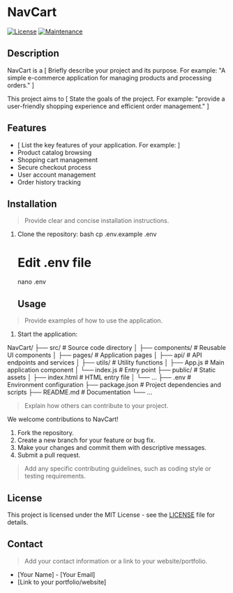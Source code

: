 
# NavCart

[![License](https://img.shields.io/badge/License-MIT-blue.svg)](https://opensource.org/licenses/MIT)
[![Maintenance](https://img.shields.io/badge/Maintained%3F-yes-green.svg)](https://GitHub.com/Naereen/StrapDown.js/graphs/commit-activity)

## Description

NavCart is a [ Briefly describe your project and its purpose.  For example: "A simple e-commerce application for managing products and processing orders." ]

This project aims to [ State the goals of the project. For example: "provide a user-friendly shopping experience and efficient order management." ]

## Features

*   [ List the key features of your application. For example: ]
*   Product catalog browsing
*   Shopping cart management
*   Secure checkout process
*   User account management
*   Order history tracking

## Installation

> Provide clear and concise installation instructions.

1.  Clone the repository:
    bash
    cp .env.example .env
    # Edit .env file
    nano .env
    ## Usage

> Provide examples of how to use the application.

1.  Start the application:
    
NavCart/
├── src/                # Source code directory
│   ├── components/     # Reusable UI components
│   ├── pages/          # Application pages
│   ├── api/            # API endpoints and services
│   ├── utils/          # Utility functions
│   ├── App.js          # Main application component
│   └── index.js        # Entry point
├── public/             # Static assets
│   ├── index.html      # HTML entry file
│   └── ...
├── .env                # Environment configuration
├── package.json        # Project dependencies and scripts
├── README.md           # Documentation
└── ...
> Explain how others can contribute to your project.

We welcome contributions to NavCart!

1.  Fork the repository.
2.  Create a new branch for your feature or bug fix.
3.  Make your changes and commit them with descriptive messages.
4.  Submit a pull request.

> Add any specific contributing guidelines, such as coding style or testing requirements.

## License

This project is licensed under the MIT License - see the [LICENSE](LICENSE) file for details.

## Contact

> Add your contact information or a link to your website/portfolio.

*   [Your Name] - [Your Email]
*   [Link to your portfolio/website]


